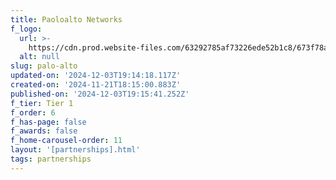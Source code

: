 ```yaml
---
title: Paoloalto Networks
f_logo:
  url: >-
    https://cdn.prod.website-files.com/63292785af73226ede52b1c8/673f78a46caabc1b89d93d49_palo%2520alto%25201.svg
  alt: null
slug: palo-alto
updated-on: '2024-12-03T19:14:18.117Z'
created-on: '2024-11-21T18:15:00.883Z'
published-on: '2024-12-03T19:15:41.252Z'
f_tier: Tier 1
f_order: 6
f_has-page: false
f_awards: false
f_home-carousel-order: 11
layout: '[partnerships].html'
tags: partnerships
---
```



